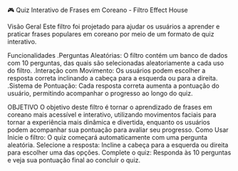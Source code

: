 🎮 Quiz Interativo de Frases em Coreano - Filtro Effect House

Visão Geral
Este filtro foi projetado para ajudar os usuários a aprender e praticar frases populares em coreano por meio de um formato de quiz interativo.

Funcionalidades
.Perguntas Aleatórias: O filtro contém um banco de dados com 10 perguntas, das quais  são selecionadas aleatoriamente a cada uso do filtro.
.Interação com Movimento: Os usuários podem escolher a resposta correta inclinando a cabeça para a esquerda ou para a direita.
.Sistema de Pontuação: Cada resposta correta aumenta a pontuação do usuário, permitindo acompanhar o progresso ao longo do quiz.

OBJETIVO
O objetivo deste filtro é tornar o aprendizado de frases em coreano mais acessível e interativo, utilizando movimentos faciais para tornar a experiência mais dinâmica e divertida, enquanto os usuários podem acompanhar sua pontuação para avaliar seu progresso.
Como Usar
Inicie o filtro: O quiz começará automaticamente com uma pergunta aleatória.
Selecione a resposta: Incline a cabeça para a esquerda ou direita para escolher uma das opções.
Complete o quiz: Responda às 10 perguntas e veja sua pontuação final ao concluir o quiz.
